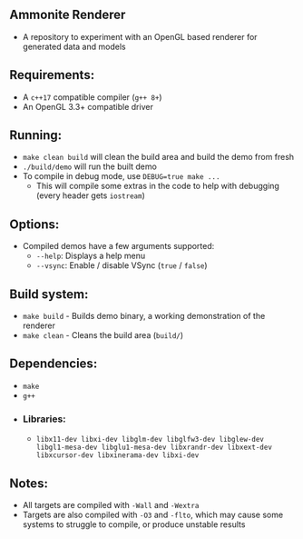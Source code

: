 ## Ammonite Renderer
  - A repository to experiment with an OpenGL based renderer for generated data and models

## Requirements:
  - A `c++17` compatible compiler (`g++ 8+`)
  - An OpenGL 3.3+ compatible driver

## Running:
  - `make clean build` will clean the build area and build the demo from fresh
  - `./build/demo` will run the built demo
  - To compile in debug mode, use `DEBUG=true make ...`
    - This will compile some extras in the code to help with debugging (every header gets `iostream`)

## Options:
  - Compiled demos have a few arguments supported:
    - `--help`: Displays a help menu
    - `--vsync`: Enable / disable VSync (`true` / `false`)

## Build system:
  - `make build` - Builds demo binary, a working demonstration of the renderer
  - `make clean` - Cleans the build area (`build/`)

## Dependencies:
  - `make`
  - `g++`
  - ### Libraries:
    - `libx11-dev libxi-dev libglm-dev libglfw3-dev libglew-dev libgl1-mesa-dev libglu1-mesa-dev libxrandr-dev libxext-dev libxcursor-dev libxinerama-dev libxi-dev`

## Notes:
  - All targets are compiled with `-Wall` and `-Wextra`
  - Targets are also compiled with `-O3` and `-flto`, which may cause some systems to struggle to compile, or produce unstable results

